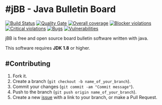 #jBB - Java Bulletin Board
=================================
[![Build Status](http://vps289371.ovh.net:8000/buildStatus/icon?job=jBB-build-develop)](http://vps289371.ovh.net:8000/job/jBB-build-develop/) 
[![Quality Gate](http://vps289371.ovh.net:9000/api/badges/gate?key=org.jbb:jbb-parent:DEV-SNAPSHOT)](http://vps289371.ovh.net:9000/dashboard?id=org.jbb%3Ajbb-parent%3ADEV-SNAPSHOT)
[![Overall coverage](http://vps289371.ovh.net:9000/api/badges/measure?key=org.jbb:jbb-parent:DEV-SNAPSHOT&metric=coverage&blinking=true)](http://vps289371.ovh.net:9000/dashboard?id=org.jbb%3Ajbb-parent%3ADEV-SNAPSHOT) 
[![Blocker violations](http://vps289371.ovh.net:9000/api/badges/measure?key=org.jbb:jbb-parent:DEV-SNAPSHOT&metric=blocker_violations&blinking=true)](http://vps289371.ovh.net:9000/dashboard?id=org.jbb%3Ajbb-parent%3ADEV-SNAPSHOT) 
[![Critical violations](http://vps289371.ovh.net:9000/api/badges/measure?key=org.jbb:jbb-parent:DEV-SNAPSHOT&metric=critical_violations&blinking=true)](http://vps289371.ovh.net:9000/dashboard?id=org.jbb%3Ajbb-parent%3ADEV-SNAPSHOT) 
[![Bugs](http://vps289371.ovh.net:9000/api/badges/measure?key=org.jbb:jbb-parent:DEV-SNAPSHOT&metric=bugs&blinking=true)](http://vps289371.ovh.net:9000/dashboard?id=org.jbb%3Ajbb-parent%3ADEV-SNAPSHOT) 
[![Vulnerabilities](http://vps289371.ovh.net:9000/api/badges/measure?key=org.jbb:jbb-parent:DEV-SNAPSHOT&metric=vulnerabilities&blinking=true)](http://vps289371.ovh.net:9000/dashboard?id=org.jbb%3Ajbb-parent%3ADEV-SNAPSHOT)


jBB is free and open source board bulletin software written with java.


This software requires **JDK 1.8** or higher.

#Contributing
------------

1. Fork it.
2. Create a branch (`git checkout -b name_of_your_branch`).
3. Commit your changes (`git commit -am "Commit message"`).
4. Push to the branch (`git push origin name_of_your_branch`).
5. Create a new [issue](https://github.com/jbb-project/jbb/issues/new) with a link to your branch, or make a Pull Request.
